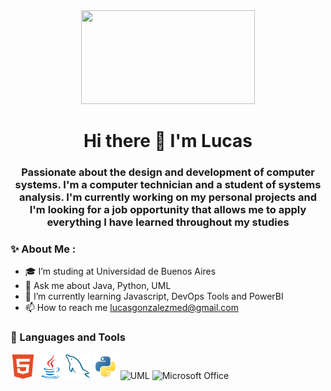 <div id="header" align="center">
    <img src="https://media.giphy.com/media/cAkMoUT6GF21Xr5dpG/giphy.gif" width="278" height="150"/>
    <h1 align="center"> Hi there 👋 I'm Lucas </h1>
    <h3 align="center">
Passionate about the design and development of computer systems. I'm a computer technician and a student of systems analysis. I'm currently working on my personal projects and I'm looking for a job opportunity that allows me to apply everything I have learned throughout my studies
    </h3>
</div>

### ✨ About Me :

- 🎓 I’m studing at Universidad de Buenos Aires
- 💬 Ask me about Java, Python, UML 
- 🌱 I’m currently learning Javascript, DevOps Tools and PowerBI
- 📫 How to reach me lucasgonzalezmed@gmail.com 
<div align="left">
    <h3>🔨 Languages and Tools</h3>
    <div>
        <img src="https://github.com/devicons/devicon/blob/master/icons/html5/html5-plain.svg" alt="HTML5" width="40"/>
        <img src="https://github.com/devicons/devicon/blob/master/icons/java/java-original.svg" alt="Java" width="40" />
        <img src="https://github.com/devicons/devicon/blob/master/icons/mysql/mysql-plain.svg" alt="MySql" width="40"/>
        <img src="https://github.com/devicons/devicon/blob/master/icons/python/python-original.svg" alt="Python" width="40"/>
        <img src="https://www.sparks-formation.com/wp-content/uploads/2020/06/logo-analyse-conception-uml-2.png" alt="UML" width="40"/>
        <img src="https://img2.freepng.es/20180320/etq/kisspng-microsoft-office-365-microsoft-office-2016-compute-icon-office-365-library-5ab0cd0fb18206.7421854715215362717271.jpg" alt="Microsoft Office" width="40"/>
    </div>
</div>
<!--
**LucasGonzalezMed/LucasGonzalezMed** is a ✨ _special_ ✨ repository because its `README.md` (this file) appears on your GitHub profile.

Here are some ideas to get you started:

- 🔭 I’m currently working on ...
- 🌱 I’m currently learning Javascript, DevOps Tools and PowerBI
- 🎓 I’m studing at Universidad de Buenos Aires
- 🤔 I’m looking for help with ...
- 💬 Ask me about Java, Python, UML 
- 📫 How to reach me lucasgonzalezmed@gmail.com 
- 😄 Pronouns: ...
- ⚡ Fun fact: ...
-->
